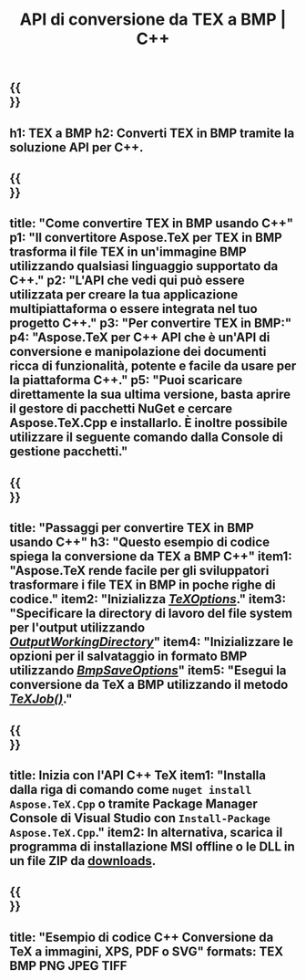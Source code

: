 ﻿---
translation: true
template: /_templates/_conversion-child-cpp.md
title: API di conversione da TEX a BMP | C++
description: Funzionalità di conversione da TEX a BMP. Integra questa libreria C++ on-premise nel tuo progetto o usa applicazioni multipiattaforma per convertire TeX in BMP.
keywords: tex a bmp api cpp, tex2bmp integra c++
url: /cpp/conversion/tex-to-bmp/
family: tex
platformtag: cpp
feature: conversion
informat: TEX
outformat: BMP
otherformats: PNG JPEG TIFF PDF SVG XPS
---

{{<section banner>}}
---
h1: TEX a BMP
h2: Converti TEX in BMP tramite la soluzione API per C++.
---

{{<section overview>}}
---
title: "Come convertire TEX in BMP usando C++"
p1: "Il convertitore Aspose.TeX per TEX in BMP trasforma il file TEX in un'immagine BMP utilizzando qualsiasi linguaggio supportato da C++."
p2: "L'API che vedi qui può essere utilizzata per creare la tua applicazione multipiattaforma o essere integrata nel tuo progetto C++."
p3: "Per convertire TEX in BMP:"
p4: "Aspose.TeX per C++ API che è un'API di conversione e manipolazione dei documenti ricca di funzionalità, potente e facile da usare per la piattaforma C++."
p5: "Puoi scaricare direttamente la sua ultima versione, basta aprire il gestore di pacchetti NuGet e cercare Aspose.TeX.Cpp e installarlo. È inoltre possibile utilizzare il seguente comando dalla Console di gestione pacchetti."
---

{{<section feature1>}}
---
title: "Passaggi per convertire TEX in BMP usando C++"
h3: "Questo esempio di codice spiega la conversione da TEX a BMP C++"
item1: "Aspose.TeX rende facile per gli sviluppatori trasformare i file TEX in BMP in poche righe di codice."
item2: "Inizializza [*TeXOptions*](https://reference.aspose.com/tex/cpp/class/aspose.te_x.te_x_options)."
item3: "Specificare la directory di lavoro del file system per l'output utilizzando [*OutputWorkingDirectory*](https://reference.aspose.com/tex/cpp/class/aspose.te_x.te_x_options#aa4f4ea6dab7db5ba1b40800495f16f63)"
item4: "Inizializzare le opzioni per il salvataggio in formato BMP utilizzando [*BmpSaveOptions*](https://reference.aspose.com/tex/cpp/class/aspose.te_x.presentation.image.bmp_save_options)"
item5: "Esegui la conversione da TeX a BMP utilizzando il metodo [*TeXJob()*](https://reference.aspose.com/tex/cpp/class/aspose.te_x.te_x_job)."
---

{{<section feature2>}}
---
title: Inizia con l'API C++ TeX
item1: "Installa dalla riga di comando come ```nuget install Aspose.TeX.Cpp``` o tramite Package Manager Console di Visual Studio con ```Install-Package Aspose.TeX.Cpp```."
item2: In alternativa, scarica il programma di installazione MSI offline o le DLL in un file ZIP da [downloads](https://downloads.aspose.com/tex/cpp).
---

{{<section widget>}}
---
title: "Esempio di codice C++ Conversione da TeX a immagini, XPS, PDF o SVG"
formats: TEX BMP PNG JPEG TIFF
---

